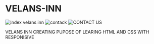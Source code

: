 # VELANS-INN
![index  velans inn](https://github.com/user-attachments/assets/3a2aef7f-ab01-414a-b67a-2e9470ad2bb3)
![contack](https://github.com/user-attachments/assets/ee424b26-eacd-4405-ace4-9be1229e2182)
![CONTACT US](https://github.com/user-attachments/assets/94385a0a-9767-4be6-9c8a-95a0e6bfc29b)

VELANS INN CREATING PUPOSE OF LEARING HTML AND CSS WITH RESPONISIVE
